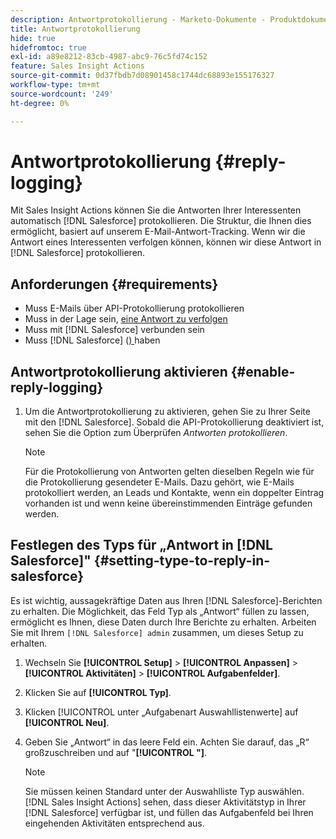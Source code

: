 ```yaml
---
description: Antwortprotokollierung - Marketo-Dokumente - Produktdokumentation
title: Antwortprotokollierung
hide: true
hidefromtoc: true
exl-id: a89e8212-83cb-4987-abc9-76c5fd74c152
feature: Sales Insight Actions
source-git-commit: 0d37fbdb7d08901458c1744dc68893e155176327
workflow-type: tm+mt
source-wordcount: '249'
ht-degree: 0%

---
```


# Antwortprotokollierung {#reply-logging}

Mit Sales Insight Actions können Sie die Antworten Ihrer Interessenten automatisch [!DNL Salesforce] protokollieren. Die Struktur, die Ihnen dies ermöglicht, basiert auf unserem E-Mail-Antwort-Tracking. Wenn wir die Antwort eines Interessenten verfolgen können, können wir diese Antwort in [!DNL Salesforce] protokollieren.

## Anforderungen {#requirements}

* Muss E-Mails über API-Protokollierung protokollieren
* Muss in der Lage sein, [eine Antwort zu verfolgen](/help/marketo/product-docs/marketo-sales-insight/actions/send-a-sales-email/email-tracking-overview.md#how-reply-tracking-works)
* Muss mit [!DNL Salesforce] verbunden sein
* Muss [!DNL Salesforce] ([) ](https://developer.salesforce.com/docs/atlas.en-us.salesforce_app_limits_cheatsheet.meta/salesforce_app_limits_cheatsheet/salesforce_app_limits_platform_api.htm) haben

## Antwortprotokollierung aktivieren {#enable-reply-logging}

1. Um die Antwortprotokollierung zu aktivieren, gehen Sie zu Ihrer Seite mit den [!DNL Salesforce]. Sobald die API-Protokollierung deaktiviert ist, sehen Sie die Option zum Überprüfen _Antworten protokollieren_.

   >[!NOTE]
   >
   >Für die Protokollierung von Antworten gelten dieselben Regeln wie für die Protokollierung gesendeter E-Mails. Dazu gehört, wie E-Mails protokolliert werden, an Leads und Kontakte, wenn ein doppelter Eintrag vorhanden ist und wenn keine übereinstimmenden Einträge gefunden werden.

## Festlegen des Typs für „Antwort in [!DNL Salesforce]&quot; {#setting-type-to-reply-in-salesforce}

Es ist wichtig, aussagekräftige Daten aus Ihren [!DNL Salesforce]-Berichten zu erhalten. Die Möglichkeit, das Feld Typ als „Antwort“ füllen zu lassen, ermöglicht es Ihnen, diese Daten durch Ihre Berichte zu erhalten. Arbeiten Sie mit Ihrem `[!DNL Salesforce] admin` zusammen, um dieses Setup zu erhalten.

1. Wechseln Sie **[!UICONTROL Setup]** > **[!UICONTROL Anpassen]** > **[!UICONTROL Aktivitäten]** > **[!UICONTROL Aufgabenfelder]**.
1. Klicken Sie auf **[!UICONTROL Typ]**.
1. Klicken [!UICONTROL  unter „Aufgabenart Auswahllistenwerte] auf **[!UICONTROL Neu]**.
1. Geben Sie „Antwort“ in das leere Feld ein. Achten Sie darauf, das „R“ großzuschreiben und auf &quot;**[!UICONTROL &quot;]**.

   >[!NOTE]
   >
   >Sie müssen keinen Standard unter der Auswahlliste Typ auswählen. [!DNL Sales Insight Actions] sehen, dass dieser Aktivitätstyp in Ihrer [!DNL Salesforce] verfügbar ist, und füllen das Aufgabenfeld bei Ihren eingehenden Aktivitäten entsprechend aus.
